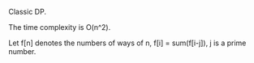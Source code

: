 Classic DP.

The time complexity is O(n^2).

Let f[n] denotes the numbers of ways of n, f[i] = sum(f[i-j]), j is a prime number.


